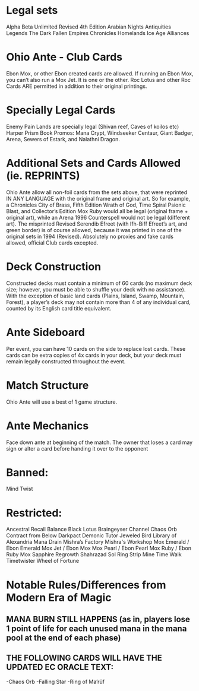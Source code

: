 # Legal sets
Alpha
Beta
Unlimited
Revised 
4th Edition 
Arabian Nights
Antiquities
Legends
The Dark
Fallen Empires
Chronicles
Homelands
Ice Age
Alliances

# Ohio Ante - Club Cards
Ebon Mox, or other Ebon created cards are allowed. If running an Ebon Mox, you can’t also run a Mox Jet.  It is one or the other. 
Roc Lotus and other Roc Cards ARE permitted in addition to their original printings. 

# Specially Legal Cards
Enemy Pain Lands are specially legal (Shivan reef, Caves of koilos etc)
Harper Prism Book Promos: Mana Crypt, Windseeker Centaur, Giant Badger, Arena, Sewers of Estark, and Nalathni Dragon.

# Additional Sets and Cards Allowed (ie. REPRINTS)
Ohio Ante allow all non-foil cards from the sets above, that were reprinted IN ANY LANGUAGE with the original frame and original art. So for example, a Chronicles City of Brass, Fifth Edition Wrath of God, Time Spiral Psionic Blast, and Collector’s Edition Mox Ruby would all be legal (original frame + original art), while an Arena 1996 Counterspell would not be legal (different art). The misprinted Revised Serendib Efreet (with Ifh-Biff Efreet’s art, and green border) is of course allowed, because it was printed in one of the original sets in 1994 (Revised). Absolutely no proxies and fake cards allowed, official Club cards excepted.

# Deck Construction
Constructed decks must contain a minimum of 60 cards (no maximum deck size; however, you must be able to shuffle your deck with no assistance). With the exception of basic land cards (Plains, Island, Swamp, Mountain, Forest), a player’s deck may not contain more than 4 of any individual card, counted by its English card title equivalent.

# Ante Sideboard
Per event, you can have 10 cards on the side to replace lost cards. These cards can be extra copies of 4x cards in your deck, but your deck must remain legally constructed throughout the event.

# Match Structure
Ohio Ante will use a best of 1 game structure.

# Ante Mechanics
Face down ante at beginning of the match.
The owner that loses a card may sign or alter a card before handing it over to the opponent

# Banned:
Mind Twist

# Restricted:
Ancestral Recall
Balance
Black Lotus
Braingeyser
Channel
Chaos Orb
Contract from Below
Darkpact
Demonic Tutor
Jeweled Bird
Library of Alexandria
Mana Drain
Mishra’s Factory
Mishra's Workshop
Mox Emerald / Ebon Emerald
Mox Jet / Ebon Mox
Mox Pearl / Ebon Pearl
Mox Ruby / Ebon Ruby
Mox Sapphire
Regrowth
Shahrazad
Sol Ring
Strip Mine
Time Walk
Timetwister
Wheel of Fortune

# Notable Rules/Differences from Modern Era of Magic

## MANA BURN STILL HAPPENS (as in, players lose 1 point of life for each unused mana in the mana pool at the end of each phase)
## THE FOLLOWING CARDS WILL HAVE THE UPDATED EC ORACLE TEXT:
-Chaos Orb
-Falling Star
-Ring of Ma’rûf
